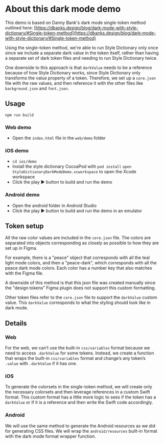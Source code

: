 # About this dark mode demo

This demo is based on Danny Bank's dark mode single-token method outlined here: [https://dbanks.design/blog/dark-mode-with-style-dictionary/#Single-token-method](https://dbanks.design/blog/dark-mode-with-style-dictionary/#Single-token-method)

Using the single-token method, we're able to run Style Dictionary only once since we include a separate dark value in the token itself, rather than having a separate set of dark token files and needing to run Style Dictionary twice.

One downside to this approach is that `darkValue` needs to be a reference because of how Style Dictionary works, since Style Dictionary only transforms the value property of a token. Therefore, we set up a `core.json` file with the raw values, and then reference it with the other files like `background.json` and `font.json`.

## Usage
```npm run build ```

### Web demo
- Open the `index.html` file in the `web/demo` folder

### iOS demo
- `cd ios/demo`
- Install the style dictionary CocoaPod with `pod install`
`open StyleDictionaryDarkModeDemo.xcworkspace` to open the Xcode workspace
- Click the play ▶️  button to build and run the demo

### Android demo
- Open the android folder in Android Studio
- Click the play ▶️  button to build and run the demo in an emulator

## Token setup
All the raw color values are included in the `core.json` file. The colors are separated into objects corresponding as closely as possible to how they are set up in Figma.

For example, there is a "peace" object that corresponds with all the teal light mode colors, and then a "peace-dark", which corresponds with all the peace dark mode colors. Each color has a number key that also matches with the Figma file.

A downside of this method is that this json file was created manually since the "design tokens" Figma plugin does not support this custom formatting.

Other token files refer to the `core.json` file to support the `darkValue` custom value. This `darkValue` corresponds to what the styling should look like in dark mode.

## Details

### Web
For the web, we can’t use the built-in `css/variables` format because we need to access `.darkValue` for some tokens. Instead, we create a function that wraps the built-in `css/variables` format and change’s any token’s `.value` with `.darkValue` if it has one.

### iOS
To generate the colorsets in the single-token method, we will create only the necessary colorsets and then leverage references in a custom Swift format. This custom format has a little more logic to sees if the token has a `darkValue` or if it is a reference and then write the Swift code accordingly.

### Android
We will use the same method to generate the Android resources as we did for generating CSS files. We will wrap the `android/resources` built-in format with the dark mode format wrapper function.